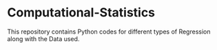 # Computational-Statistics
This repository contains Python codes for different types of Regression along with the Data used.
